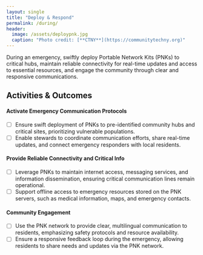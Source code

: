 ```yaml
---
layout: single
title: "Deploy & Respond"
permalink: /during/
header:
  image: /assets/deploypnk.jpg
  caption: "Photo credit: [**CTNY**](https://communitytechny.org)"
---
```

During an emergency, swiftly deploy Portable Network Kits (PNKs) to critical hubs, maintain reliable connectivity for real-time updates and access to essential resources, and engage the community through clear and responsive communications.

## Activities & Outcomes

#### Activate Emergency Communication Protocols
  - [ ] Ensure swift deployment of PNKs to pre-identified community hubs and critical sites, prioritizing vulnerable populations.
  - [ ] Enable stewards to coordinate communication efforts, share real-time updates, and connect emergency responders with local residents.

#### Provide Reliable Connectivity and Critical Info
  - [ ] Leverage PNKs to maintain internet access, messaging services, and information dissemination, ensuring critical communication lines remain operational.
  - [ ] Support offline access to emergency resources stored on the PNK servers, such as medical information, maps, and emergency contacts.

#### Community Engagement
  - [ ] Use the PNK network to provide clear, multilingual communication to residents, emphasizing safety protocols and resource availability.
  - [ ] Ensure a responsive feedback loop during the emergency, allowing residents to share needs and updates via the PNK network.
